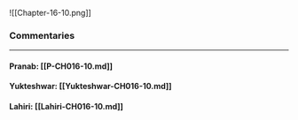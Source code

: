 ![[Chapter-16-10.png]]

### Commentaries

---

#### Pranab: [[P-CH016-10.md]]

#### Yukteshwar: [[Yukteshwar-CH016-10.md]]

#### Lahiri: [[Lahiri-CH016-10.md]]
